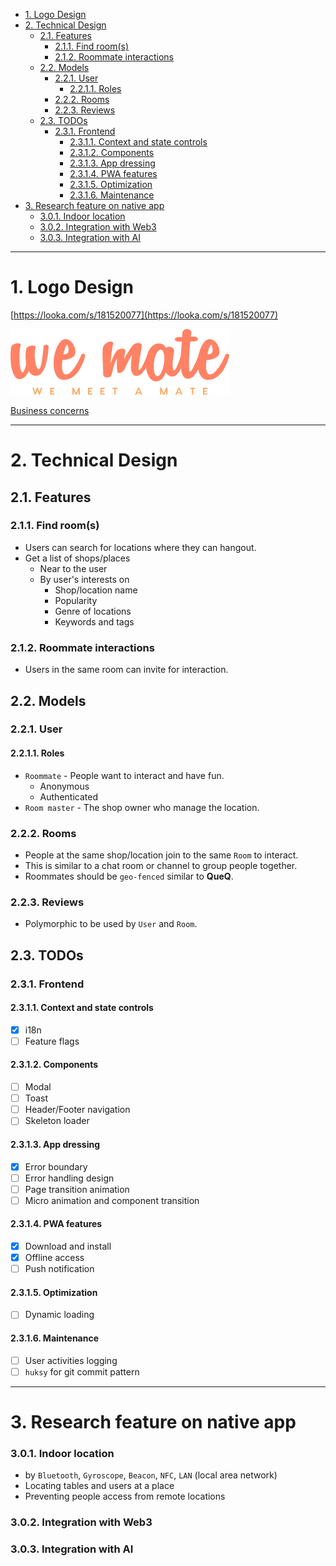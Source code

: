 - [1. Logo Design](#1-logo-design)
- [2. Technical Design](#2-technical-design)
  - [2.1. Features](#21-features)
    - [2.1.1. Find room(s)](#211-find-rooms)
    - [2.1.2. Roommate interactions](#212-roommate-interactions)
  - [2.2. Models](#22-models)
    - [2.2.1. User](#221-user)
      - [2.2.1.1. Roles](#2211-roles)
    - [2.2.2. Rooms](#222-rooms)
    - [2.2.3. Reviews](#223-reviews)
  - [2.3. TODOs](#23-todos)
    - [2.3.1. Frontend](#231-frontend)
      - [2.3.1.1. Context and state controls](#2311-context-and-state-controls)
      - [2.3.1.2. Components](#2312-components)
      - [2.3.1.3. App dressing](#2313-app-dressing)
      - [2.3.1.4. PWA features](#2314-pwa-features)
      - [2.3.1.5. Optimization](#2315-optimization)
      - [2.3.1.6. Maintenance](#2316-maintenance)
- [3. Research feature on native app](#3-research-feature-on-native-app)
    - [3.0.1. Indoor location](#301-indoor-location)
    - [3.0.2. Integration with Web3](#302-integration-with-web3)
    - [3.0.3. Integration with AI](#303-integration-with-ai)

---
# 1. Logo Design
[https://looka.com/s/181520077](https://looka.com/s/181520077)

<img src="public/logo.png" alt="logo">

[Business concerns](docs/BUSINESS.md)

---

# 2. Technical Design 

## 2.1. Features
### 2.1.1. Find room(s)
- Users can search for locations where they can hangout. 
- Get a list of shops/places 
  - Near to the user
  - By user's interests on 
    - Shop/location name
    - Popularity
    - Genre of locations
    - Keywords and tags

### 2.1.2. Roommate interactions
- Users in the same room can invite for interaction.

## 2.2. Models
### 2.2.1. User
#### 2.2.1.1. Roles
- `Roommate` - People want to interact and have fun.
  - Anonymous
  - Authenticated
- `Room master` - The shop owner who manage the location.

### 2.2.2. Rooms 
- People at the same shop/location join to the same `Room` to interact.
- This is similar to a chat room or channel to group people together.
- Roommates should be `geo-fenced` similar to **QueQ**.

### 2.2.3. Reviews
- Polymorphic to be used by `User` and `Room`. 

## 2.3. TODOs
### 2.3.1. Frontend
#### 2.3.1.1. Context and state controls
- [x] i18n
- [ ] Feature flags

#### 2.3.1.2. Components
- [ ] Modal
- [ ] Toast
- [ ] Header/Footer navigation
- [ ] Skeleton loader

#### 2.3.1.3. App dressing
- [x] Error boundary
- [ ] Error handling design
- [ ] Page transition animation
- [ ] Micro animation and component transition

#### 2.3.1.4. PWA features
- [x] Download and install
- [x] Offline access
- [ ] Push notification

#### 2.3.1.5. Optimization
- [ ] Dynamic loading

#### 2.3.1.6. Maintenance
- [ ] User activities logging
- [ ] `huksy` for git commit pattern

--- 

# 3. Research feature on native app
### 3.0.1. Indoor location
- by `Bluetooth`, `Gyroscope`, `Beacon`, `NFC`, `LAN` (local area network)
- Locating tables and users at a place
- Preventing people access from remote locations

### 3.0.2. Integration with Web3

### 3.0.3. Integration with AI
